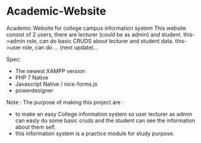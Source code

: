# Academic-Website
Academic Website for college campus information system
This website consist of 2 users, there are lecturer (could be as admin) and student.
this->admin role, can do basic CRUDS about lecturer and student data.
this->user role, can do ... (next update)...

Spec:
- The newest XAMPP version
- PHP 7 Native
- Javascript Native / nice-forms.js
- powerdesigner

Note : The purpose of making this project are : 
- to make an easy College information system so user lecturer as admin can easly
  do some basic cruds and the student can see the information about them self.
- this information system is a practice module for study purpose.
